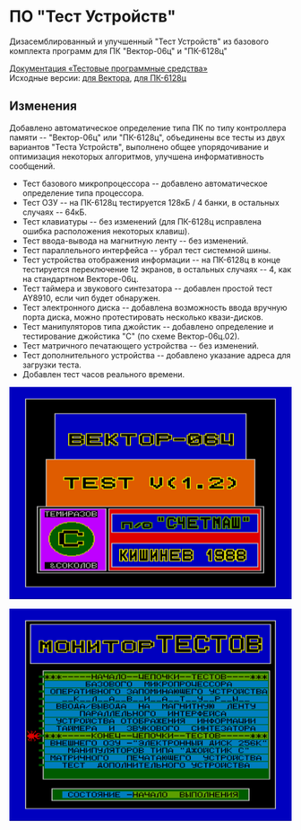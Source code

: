 # ПО "Тест Устройств"
Дизасемблированный и улучшенный "Тест Устройств" из базового комплекта программ для ПК "Вектор-06ц" и "ПК-6128ц"

[Документация «Тестовые программные средства»](http://caglrc.cc/scalar/ware/775/)<br>
Исходные версии: [для Вектора](http://caglrc.cc/scalar/ware/621/), [для ПК-6128ц](https://github.com/ImproverX/PK-6128c_PP/blob/main/ROM/TEST_(PK6128TS).COM)

## Изменения
Добавлено автоматическое определение типа ПК по типу контроллера памяти -- "Вектор-06ц" или "ПК-6128ц", объединены все тесты из двух вариантов "Теста Устройств", выполнено общее упорядочивание и оптимизация некоторых алгоритмов, улучшена информативность сообщений.
* Тест базового микропроцессора -- добавлено автоматическое определение типа процессора.
* Тест ОЗУ -- на ПК-6128ц тестируется 128кБ / 4 банки, в остальных случаях -- 64кБ.
* Тест клавиатуры -- без изменений (для ПК-6128ц исправлена ошибка расположения некоторых клавиш).
* Тест ввода-вывода на магнитную ленту -- без изменений.
* Тест параллельного интерфейса -- убрал тест системной шины.
* Тест устройства отображения информации -- на ПК-6128ц в конце тестируется переключение 12 экранов, в остальных случаях -- 4, как на стандартном Векторе-06ц.
* Тест таймера и звукового синтезатора -- добавлен простой тест AY8910, если чип будет обнаружен.
* Тест электронного диска -- добавлена возможность ввода вручную порта диска, можно протестировать несколько квази-дисков.
* Тест манипуляторов типа джойстик -- добавлено определение и тестирование джойстика "С" (по схеме Вектор-06ц.02).
* Тест матричного печатающего устройства -- без изменений.
* Тест дополнительного устройства -- добавлено указание адреса для загрузки теста.
* Добавлен тест часов реального времени.

![Screen 1](/testust_scr1.png)

![Screen 2](/testust_scr2.png)
